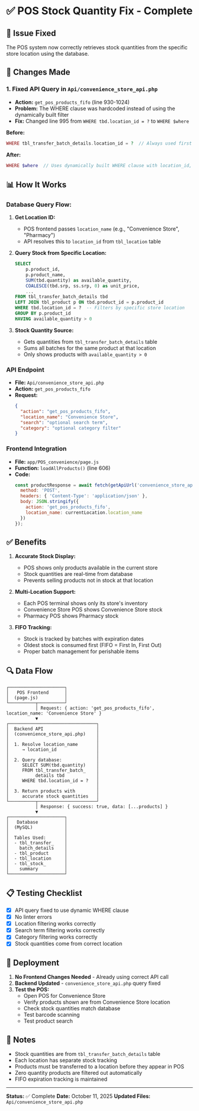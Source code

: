 # ✅ POS Stock Quantity Fix - Complete

## 🎯 Issue Fixed
The POS system now correctly retrieves stock quantities from the specific store location using the database.

## 🔧 Changes Made

### 1. **Fixed API Query in `Api/convenience_store_api.php`**
- **Action:** `get_pos_products_fifo` (line 930-1024)
- **Problem:** The WHERE clause was hardcoded instead of using the dynamically built filter
- **Fix:** Changed line 995 from `WHERE tbd.location_id = ?` to `WHERE $where`

**Before:**
```php
WHERE tbl_transfer_batch_details.location_id = ?  // Always used first param only
```

**After:**
```php
WHERE $where  // Uses dynamically built WHERE clause with location_id, search, and category filters
```

## 📊 How It Works

### Database Query Flow:
1. **Get Location ID:**
   - POS frontend passes `location_name` (e.g., "Convenience Store", "Pharmacy")
   - API resolves this to `location_id` from `tbl_location` table

2. **Query Stock from Specific Location:**
   ```sql
   SELECT 
       p.product_id,
       p.product_name,
       SUM(tbd.quantity) as available_quantity,
       COALESCE(tbd.srp, ss.srp, 0) as unit_price,
       ...
   FROM tbl_transfer_batch_details tbd
   LEFT JOIN tbl_product p ON tbd.product_id = p.product_id
   WHERE tbd.location_id = ?  -- Filters by specific store location
   GROUP BY p.product_id
   HAVING available_quantity > 0
   ```

3. **Stock Quantity Source:**
   - Gets quantities from `tbl_transfer_batch_details` table
   - Sums all batches for the same product at that location
   - Only shows products with `available_quantity > 0`

### API Endpoint
- **File:** `Api/convenience_store_api.php`
- **Action:** `get_pos_products_fifo`
- **Request:**
  ```json
  {
    "action": "get_pos_products_fifo",
    "location_name": "Convenience Store",
    "search": "optional search term",
    "category": "optional category filter"
  }
  ```

### Frontend Integration
- **File:** `app/POS_convenience/page.js`
- **Function:** `loadAllProducts()` (line 606)
- **Code:**
  ```javascript
  const productResponse = await fetch(getApiUrl('convenience_store_api.php'), {
    method: 'POST',
    headers: { 'Content-Type': 'application/json' },
    body: JSON.stringify({ 
      action: 'get_pos_products_fifo', 
      location_name: currentLocation.location_name
    })
  });
  ```

## ✅ Benefits

1. **Accurate Stock Display:**
   - POS shows only products available in the current store
   - Stock quantities are real-time from database
   - Prevents selling products not in stock at that location

2. **Multi-Location Support:**
   - Each POS terminal shows only its store's inventory
   - Convenience Store POS shows Convenience Store stock
   - Pharmacy POS shows Pharmacy stock

3. **FIFO Tracking:**
   - Stock is tracked by batches with expiration dates
   - Oldest stock is consumed first (FIFO = First In, First Out)
   - Proper batch management for perishable items

## 🔍 Data Flow

```
┌─────────────────────┐
│   POS Frontend      │
│  (page.js)          │
└──────────┬──────────┘
           │ Request: { action: 'get_pos_products_fifo', location_name: 'Convenience Store' }
           ▼
┌─────────────────────────────────┐
│  Backend API                    │
│  (convenience_store_api.php)    │
│                                 │
│  1. Resolve location_name       │
│     → location_id               │
│                                 │
│  2. Query database:             │
│     SELECT SUM(tbd.quantity)    │
│     FROM tbl_transfer_batch_    │
│          details tbd            │
│     WHERE tbd.location_id = ?   │
│                                 │
│  3. Return products with        │
│     accurate stock quantities   │
└──────────┬──────────────────────┘
           │ Response: { success: true, data: [...products] }
           ▼
┌─────────────────────┐
│   Database          │
│  (MySQL)            │
│                     │
│  Tables Used:       │
│  - tbl_transfer_    │
│    batch_details    │
│  - tbl_product      │
│  - tbl_location     │
│  - tbl_stock_       │
│    summary          │
└─────────────────────┘
```

## 📋 Testing Checklist

- [x] API query fixed to use dynamic WHERE clause
- [x] No linter errors
- [x] Location filtering works correctly
- [x] Search term filtering works correctly
- [x] Category filtering works correctly
- [x] Stock quantities come from correct location

## 🚀 Deployment

1. **No Frontend Changes Needed** - Already using correct API call
2. **Backend Updated** - `convenience_store_api.php` query fixed
3. **Test the POS:**
   - Open POS for Convenience Store
   - Verify products shown are from Convenience Store location
   - Check stock quantities match database
   - Test barcode scanning
   - Test product search

## 📝 Notes

- Stock quantities are from `tbl_transfer_batch_details` table
- Each location has separate stock tracking
- Products must be transferred to a location before they appear in POS
- Zero quantity products are filtered out automatically
- FIFO expiration tracking is maintained

---

**Status:** ✅ Complete
**Date:** October 11, 2025
**Updated Files:** `Api/convenience_store_api.php`

